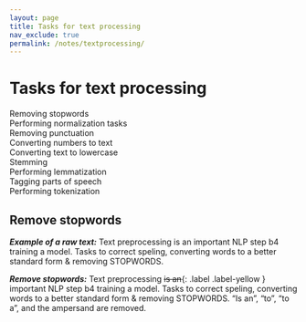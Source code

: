 ```yaml
---
layout: page
title: Tasks for text processing
nav_exclude: true
permalink: /notes/textprocessing/
---
```


# Tasks for text processing

Removing stopwords <br>
Performing normalization tasks  <br>
Removing punctuation  <br>
Converting numbers to text  <br>
Converting text to lowercase  <br>
Stemming  <br>
Performing lemmatization  <br>
Tagging parts of speech  <br>
Performing tokenization  <br>


## Remove stopwords
***Example of a raw text:*** Text preprocessing is an important NLP step b4 training a model. Tasks to correct speling, converting words to a better standard form & removing STOPWORDS.

***Remove stopwords:***
Text preprocessing ~~is an~~{: .label .label-yellow } important NLP step b4 training a model. Tasks to correct speling, converting words to a better standard form & removing STOPWORDS.
“Is an”, “to”, “to a”, and the ampersand are removed.



